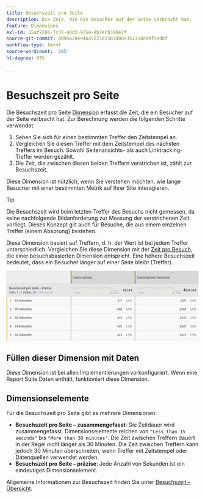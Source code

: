 ```yaml
---
title: Besuchszeit pro Seite
description: Die Zeit, die ein Besucher auf der Seite verbracht hat.
feature: Dimensions
exl-id: 55af7286-7c37-48d2-925e-8b7ecb390e7f
source-git-commit: d095628e94a45221815b1d08e35132de09f5ed8f
workflow-type: tm+mt
source-wordcount: '285'
ht-degree: 85%

---
```


# Besuchszeit pro Seite

Die Besuchszeit pro Seite [Dimension](overview.md) erfasst die Zeit, die ein Besucher auf der Seite verbracht hat. Zur Berechnung werden die folgenden Schritte verwendet:

1. Sehen Sie sich für einen bestimmten Treffer den Zeitstempel an.
2. Vergleichen Sie diesen Treffer mit dem Zeitstempel des nächsten Treffers im Besuch. Sowohl Seitenansichts- als auch Linktracking-Treffer werden gezählt.
3. Die Zeit, die zwischen diesen beiden Treffern verstrichen ist, zählt zur Besuchszeit.

Diese Dimension ist nützlich, wenn Sie verstehen möchten, wie lange Besucher mit einer bestimmten Metrik auf Ihrer Site interagieren.

>[!TIP]
>
>Die Besuchszeit wird beim letzten Treffer des Besuchs nicht gemessen, da keine nachfolgende Bildanforderung zur Messung der verstrichenen Zeit vorliegt. Dieses Konzept gilt auch für Besuche, die aus einem einzelnen Treffer (einem Absprung) bestehen.

Diese Dimension basiert auf Treffern, d. h. der Wert ist bei jedem Treffer unterschiedlich. Vergleichen Sie diese Dimension mit der [Zeit pro Besuch](time-spent-per-visit.md), die einer besuchsbasierten Dimension entspricht. Eine höhere Besuchszeit bedeutet, dass ein Besucher länger auf einer Seite bleibt (Treffer).

![Besuchszeit pro Seite](../metrics/assets/time-spent2.png)

## Füllen dieser Dimension mit Daten

Diese Dimension ist bei allen Implementierungen vorkonfiguriert. Wenn eine Report Suite Daten enthält, funktioniert diese Dimension.

## Dimensionselemente

Für die Besuchszeit pro Seite gibt es mehrere Dimensionen:

* **Besuchszeit pro Seite – zusammengefasst**: Die Zeitdauer wird zusammengefasst. Dimensionselemente reichen von `"Less than 15 seconds"` bis `"More than 30 minutes"`. Die Zeit zwischen Treffern dauert in der Regel nicht länger als 30 Minuten. Die Zeit zwischen Treffern kann jedoch 30 Minuten überschreiten, wenn Treffer mit Zeitstempel oder Datenquellen verwendet werden.
* **Besuchszeit pro Seite – präzise**: Jede Anzahl von Sekunden ist ein eindeutiges Dimensionselement.

Allgemeine Informationen zur Besuchszeit finden Sie unter [Besuchszeit – Übersicht](../metrics/time-spent.md).

